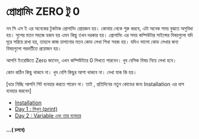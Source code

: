  # প্রোগ্রামিং ZERO টু 0
নন সি এস ই এর অনেকের টুকটাক প্রোগামিং প্রোয়জন হয়। কোথায় থেকে শুরু করবে, এটা অনেক সময় বুঝতে অসুবিধা হয়। সুপের মতন সহজে হজম হয় এমন কিছু তখন দরকার হয়।
প্রোগামিং এর সময় কম্পিউটার সাইন্সের বিষয়গুলো যদি দূরে সরিয়ে রাখা হয়, তাহলে কাজ চালানোর মতন কোড লেখা শিখা সহজ হয়। যদিও ভালো কোড লেখার জন্য বিষয়গুলো পরবর্তীতে প্রয়োজন হয়। 

আপনি ইংরেজিতে Zero জানেন, এখন কম্পিউটারে 0 লিখতে পারবেন। খুব বেসিক বিষয় নিয়ে লেখা হবে। 

কোন কঠিন কিছু থাকবে না। খুব বেশি কিছুর আশা থাকবে না। দেখা যাক কি হয়।

[ধরে  নিচ্ছি আপনি গিট ব্যবহার করতে পারেন না।  তাই , প্রতিদিনের নতুন কোডের জন্য Installation এর ধাপ ব্যবহার করবেন]
- [Installation](https://github.com/khabib97/python-zero-to-zero/blob/master/INSTALLATION.md)
- [Day 1 : লিখুন (print)](https://github.com/khabib97/python-zero-to-zero/blob/master/code/day_1.py)
- [Day 2 : Variable এবং তার ব্যবহার](https://github.com/khabib97/python-zero-to-zero/blob/master/code/day_2.py)
#### ...( চলবে)